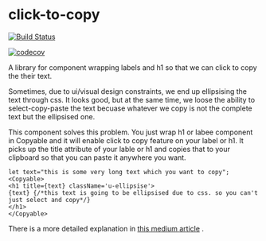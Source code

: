 # click-to-copy

[![Build Status](https://travis-ci.org/diwakersurya/click-to-copy.svg?branch=master)](https://travis-ci.org/diwakersurya/click-to-copy)

[![codecov](https://codecov.io/gh/diwakersurya/click-to-copy/branch/master/graph/badge.svg)](https://codecov.io/gh/diwakersurya/click-to-copy)

A library for component wrapping labels and h1 so that we can click to copy the
their text.

Sometimes, due to ui/visual design constraints, we end up ellipsising the text
through css. It looks good, but at the same time, we loose the ability to
select-copy-paste the text becuase whatever we copy is not the complete text but
the ellipsised one.

This component solves this problem. You just wrap h1 or labee component in Copyable
and it will enable click to copy feature on your label or h1. It picks up the title
attribute of your lable or h1 and copies that to your clipboard so that you can paste
it anywhere you want.

```
let text="this is some very long text which you want to copy";
<Copyable>
<h1 title={text} className='u-ellipsise'>
{text} {/*this text is going to be ellipsised due to css. so you can't just select and copy*/}
</h1>
</Copyable>
```

There is a more detailed explanation in [this medium article](https://medium.com/@diwakersurya/click-to-copy-react-component-f87b7eff3197) .
